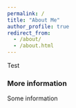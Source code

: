 ```yaml
---
permalink: /
title: "About Me"
author_profile: true
redirect_from: 
  - /about/
  - /about.html
---
```


Test

### More information
Some information


